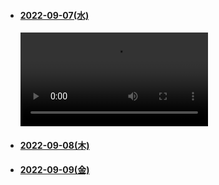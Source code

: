 
- #### [2022-09-07(水)](https://github.com/winofsql/subject2-220907)
  <video src="https://user-images.githubusercontent.com/1501327/188803149-e2321480-9e05-4774-9b84-a74a07e27948.mp4"></video>
- #### [2022-09-08(木)](https://github.com/winofsql/subject2-220908)
- #### [2022-09-09(金)](https://github.com/winofsql/subject2-220909)
